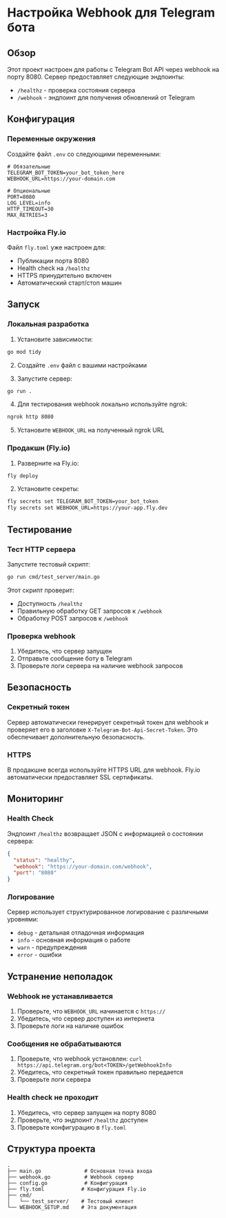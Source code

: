 # Настройка Webhook для Telegram бота

## Обзор

Этот проект настроен для работы с Telegram Bot API через webhook на порту 8080. Сервер предоставляет следующие эндпоинты:

- `/healthz` - проверка состояния сервера
- `/webhook` - эндпоинт для получения обновлений от Telegram

## Конфигурация

### Переменные окружения

Создайте файл `.env` со следующими переменными:

```env
# Обязательные
TELEGRAM_BOT_TOKEN=your_bot_token_here
WEBHOOK_URL=https://your-domain.com

# Опциональные
PORT=8080
LOG_LEVEL=info
HTTP_TIMEOUT=30
MAX_RETRIES=3
```

### Настройка Fly.io

Файл `fly.toml` уже настроен для:
- Публикации порта 8080
- Health check на `/healthz`
- HTTPS принудительно включен
- Автоматический старт/стоп машин

## Запуск

### Локальная разработка

1. Установите зависимости:
```bash
go mod tidy
```

2. Создайте `.env` файл с вашими настройками

3. Запустите сервер:
```bash
go run .
```

4. Для тестирования webhook локально используйте ngrok:
```bash
ngrok http 8080
```

5. Установите `WEBHOOK_URL` на полученный ngrok URL

### Продакшн (Fly.io)

1. Разверните на Fly.io:
```bash
fly deploy
```

2. Установите секреты:
```bash
fly secrets set TELEGRAM_BOT_TOKEN=your_bot_token
fly secrets set WEBHOOK_URL=https://your-app.fly.dev
```

## Тестирование

### Тест HTTP сервера

Запустите тестовый скрипт:

```bash
go run cmd/test_server/main.go
```

Этот скрипт проверит:
- Доступность `/healthz`
- Правильную обработку GET запросов к `/webhook`
- Обработку POST запросов к `/webhook`

### Проверка webhook

1. Убедитесь, что сервер запущен
2. Отправьте сообщение боту в Telegram
3. Проверьте логи сервера на наличие webhook запросов

## Безопасность

### Секретный токен

Сервер автоматически генерирует секретный токен для webhook и проверяет его в заголовке `X-Telegram-Bot-Api-Secret-Token`. Это обеспечивает дополнительную безопасность.

### HTTPS

В продакшне всегда используйте HTTPS URL для webhook. Fly.io автоматически предоставляет SSL сертификаты.

## Мониторинг

### Health Check

Эндпоинт `/healthz` возвращает JSON с информацией о состоянии сервера:

```json
{
  "status": "healthy",
  "webhook": "https://your-domain.com/webhook",
  "port": "8080"
}
```

### Логирование

Сервер использует структурированное логирование с различными уровнями:
- `debug` - детальная отладочная информация
- `info` - основная информация о работе
- `warn` - предупреждения
- `error` - ошибки

## Устранение неполадок

### Webhook не устанавливается

1. Проверьте, что `WEBHOOK_URL` начинается с `https://`
2. Убедитесь, что сервер доступен из интернета
3. Проверьте логи на наличие ошибок

### Сообщения не обрабатываются

1. Проверьте, что webhook установлен: `curl https://api.telegram.org/bot<TOKEN>/getWebhookInfo`
2. Убедитесь, что секретный токен правильно передается
3. Проверьте логи сервера

### Health check не проходит

1. Убедитесь, что сервер запущен на порту 8080
2. Проверьте, что эндпоинт `/healthz` доступен
3. Проверьте конфигурацию в `fly.toml`

## Структура проекта

```
.
├── main.go              # Основная точка входа
├── webhook.go           # Webhook сервер
├── config.go            # Конфигурация
├── fly.toml            # Конфигурация Fly.io
├── cmd/
│   └── test_server/    # Тестовый клиент
└── WEBHOOK_SETUP.md    # Эта документация
```
